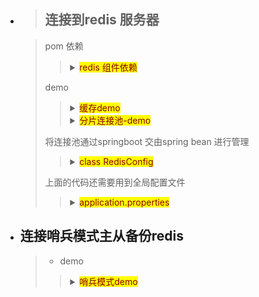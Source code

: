 


- > ## 连接到redis 服务器

    > pom 依赖
    >> <details>
    >> <summary><mark><font color=darkred>redis 组件依赖</font></mark></summary>
    >> 
	>>      <dependency>
	>>          <groupId>org.springframework.boot</groupId>
	>>          <artifactId>spring-boot-starter-redis</artifactId>
	>>          <version>1.4.5.RELEASE</version>
	>>      </dependency>
    >> </details>
    > demo
    >> <details>
    >> <summary><mark><font color=darkred>缓存demo</font></mark></summary>
    >> 
    >>      @Test
    >>      public void cacheLogin() {
    >>          System.out.println("用户请求访问端口: 1306272");
    >>          // 到缓存获取数据/判断数据, 根据端口ID生成自定义KEY
    >>          String key = "ITEM_1306272";
    >>          // 执行缓存逻辑判断商品
    >>          Jedis jedis = new Jedis("192.168.142.128", 6379);
    >>          if (jedis.exists(key)) {
    >>              String result = jedis.get(key);
    >>              System.out.println("从缓存获取商品信息: " + result);
    >>          } else {
    >>              String item = "{'id': 1306272, 'title':'华夏大平板'}";
    >>              System.out.println("从数据库获取端口信息: " + item);
    >>              jedis.set(key, item);
    >>          }
    >>      
    >>          jedis.close();
    >>      }
    >> </details>
    >> <details>
    >> <summary><mark><font color=darkred>分片连接池-demo</font></mark></summary>
    >> 
    >>      @Test
    >>      public void jedisPool() {
    >>          // 利用节点信息，配置对象：最大连接数，最小连接数，最大空闲数
    >>          // 连接超时，connctTime, socketTime
    >>          // 收集信息
    >>      
    >>          // 分片对象底层实现了分片的逻辑，只需要收集所有的连接信息，
    >>          // 自动完成 分片计算，调用方法和jedis 一模一样
    >>          // 收集redis 节点信息
    >>          List<JedisShardInfo> infoList = new ArrayList<JedisShardInfo>();
    >>      
    >>          JedisShardInfo info1 = new JedisShardInfo("192.168.142.128", 6379);
    >>          JedisShardInfo info2 = new JedisShardInfo("192.168.142.128", 6380);
    >>          JedisShardInfo info3 = new JedisShardInfo("192.168.142.128", 6381);
    >>      
    >>          infoList.add(info1);
    >>          infoList.add(info2);
    >>          infoList.add(info3);
    >>          
    >>          // 构造一个具有配置条件的配置对象
    >>          JedisPoolConfig config = new JedisPoolConfig();
    >>          config.setMaxIdle(8); // 最大空闲连接数量
    >>          config.setMaxTotal(200);    // 最大连接数量
    >>          
    >>          // 利用配置对象和连接信息构造连接池对象
    >>          ShardedJedisPool pool = new ShardedJedisPool(config, infoList);
    >>          
    >>          // 从pool 获取分片对象操作集群
    >>          ShardedJedis sJedis = pool.getResource();
    >>          pool.returnResource(sJedis);
    >>      }
    >> </details>
    > 将连接池通过springboot 交由spring bean 进行管理
    >> <details>
    >> <summary><mark><font color=darkred>class RedisConfig</font></mark></summary>
    >> 
    >>      import org.springframework.beans.factory.annotation.Value;
    >>      import org.springframework.context.annotation.Bean;
    >>      import org.springframework.context.annotation.Configuration;
    >>      
    >>      import redis.clients.jedis.JedisPoolConfig;
    >>      import redis.clients.jedis.JedisShardInfo;
    >>      import redis.clients.jedis.ShardedJedisPool;
    >>      
    >>      @Configuration
    >>      public class RedisConfig {
    >>      
    >>          // 利用属性读取配置文件数据
    >>          @Value("${spring.redis.nodes}")
    >>          private String nodes;
    >>          @Value("${spring.redis.pool.max-idle}")
    >>          private Integer maxIdle;
    >>          @Value("${spring.redis.pool.min-idle}")
    >>          private Integer minIdle;
    >>          @Value("${spring.redis.pool.max-total}")
    >>          private Integer maxTotal;
    >>          @Value("${spring.redis.pool.max-wait}")
    >>          private Integer maxWait;
    >>          
    >>          public JedisPoolConfig getConfig() {
    >>              JedisPoolConfig config = new JedisPoolConfig();
    >>              config.setMaxIdle(maxIdle);
    >>              config.setMaxTotal(maxTotal);
    >>              config.setMinIdle(minIdle);
    >>              config.setMaxWaitMillis(maxWait);
    >>              
    >>              return config;
    >>          }
    >>          
    >>          @Bean
    >>          public ShardedJedisPool getPool() {
    >>              String[] listNode = nodes.split(", ");
    >>              
    >>              List<JedisShardInfo> listInfo = new ArrayList<JedisShardInfo>();
    >>              
    >>              for (String node : listNode) {
    >>                  if ("".equals(node)) {
    >>                      System.out.println("RedisConfig.getPool(), empty node");
    >>                      continue;
    >>                  }
    >>                  
    >>                  String[] host = node.split(":");
    >>                  if (host.length != 2) {
    >>                      throw new RuntimeException();
    >>                  }
    >>                  
    >>                  JedisShardInfo info = new JedisShardInfo(host[0], host[1]);
    >>                  listInfo.add(info);
    >>              }
    >>              
    >>              ShardedJedisPool pool = new ShardedJedisPool(getConfig(), listInfo);
    >>              return pool;
    >>          }
    >>      }
    >> </details>
    > 上面的代码还需要用到全局配置文件
    >> <details>
    >> <summary><mark><font color=darkred>application.properties</font></mark></summary>
    >> 
    >>      # redis 配置信息
    >>      
    >>      # 节点信息
    >>      spring.redis.nodes = 192.168.142.128:6379, 192.168.142.128:6380, 192.168.142.128:6381
    >>      # 配置对象时需要的配置信息
    >>      spring.redis.pool.max-idle = 8
    >>      spring.redis.pool.min-idle = 1
    >>      spring.redis.pool.max-total = 200
    >>      spring.redis.pool.max-wait = 5000
    >> </details>


- ## 连接哨兵模式主从备份redis 
    > - demo
    >> <details>
    >> <summary><mark><font color=darkred>哨兵模式demo</font></mark></summary>
    >> 
    >>      @Test
    >>      public void sentinel(){
    >>          //多个哨兵之间没有监控关系，顺序遍历，哪个能通就走哪个，不通，再检查下一个哨兵
    >>          Set<String> sentinels = new HashSet<String>();
    >>          sentinels.add(new HostAndPort("10.42.170.247",26382).toString());
    >>          sentinels.add(new HostAndPort("10.42.170.247",26383).toString());
    >>          sentinels.add(new HostAndPort("10.42.170.247",26383).toString());
    >>          
    >>          //mymaster是在sentinel.conf中配置的名称
    >>          //sentinel monitor mymaster 192.168.163.200 6380 1
    >>          JedisSentinelPool pool = new JedisSentinelPool("mymaster", sentinels);
    >>          System.out.println("当前master：" + pool.getCurrentHostMaster());
    >>          
    >>          Jedis jedis = pool.getResource();
    >>          //jedis.auth("123456");
    >>      
    >>          System.out.println(jedis.get("num"));
    >>          pool.returnResource(jedis);   
    >>          
    >>          pool.destroy();
    >>          System.out.println("ok");
    >>      }
    >> </details>








